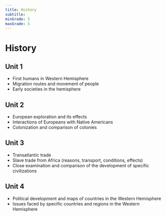 ```yaml
---
title: History
subtitle: 
minGrade: 5
maxGrade: 5
---
```

# History


## Unit 1
* First humans in Western Hemisphere
* Migration routes and movement of people
* Early societies in the hemisphere

## Unit 2
* European exploration and its effects
* Interactions of Europeans with Native Americans
* Colonization and comparison of colonies

## Unit 3
* Transatlantic trade
* Slave trade from Africa (reasons, transport, conditions, effects)
* Close examination and comparison of the development of specific civilizations

## Unit 4
* Political development and maps of countries in the Western Hemisphere
* Issues faced by specific countries and regions in the Western Hemisphere